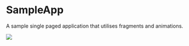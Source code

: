 # SampleApp

A sample single paged application that utilises fragments and animations. 

<img src="http://imgur.com/a/TQP4s.png">
